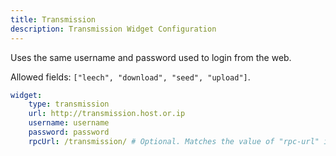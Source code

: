 ```yaml
---
title: Transmission
description: Transmission Widget Configuration
---
```


Uses the same username and password used to login from the web.

Allowed fields: `["leech", "download", "seed", "upload"]`.

```yaml
widget:
    type: transmission
    url: http://transmission.host.or.ip
    username: username
    password: password
    rpcUrl: /transmission/ # Optional. Matches the value of "rpc-url" in your Transmission's settings.json file
```
